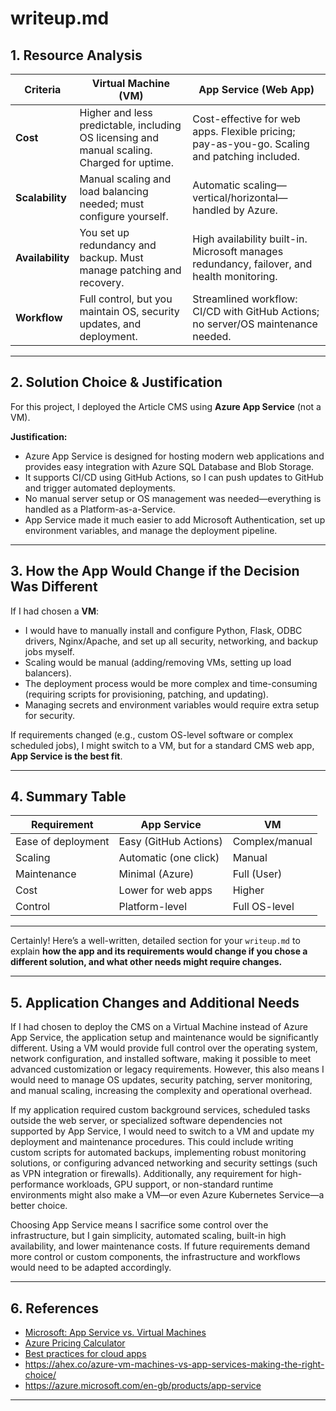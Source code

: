# writeup.md

## 1. Resource Analysis

| Criteria         | Virtual Machine (VM)                                                                        | App Service (Web App)                                                                        |
| ---------------- | ------------------------------------------------------------------------------------------- | -------------------------------------------------------------------------------------------- |
| **Cost**         | Higher and less predictable, including OS licensing and manual scaling. Charged for uptime. | Cost-effective for web apps. Flexible pricing; pay-as-you-go. Scaling and patching included. |
| **Scalability**  | Manual scaling and load balancing needed; must configure yourself.                          | Automatic scaling—vertical/horizontal—handled by Azure.                                      |
| **Availability** | You set up redundancy and backup. Must manage patching and recovery.                        | High availability built-in. Microsoft manages redundancy, failover, and health monitoring.   |
| **Workflow**     | Full control, but you maintain OS, security updates, and deployment.                        | Streamlined workflow: CI/CD with GitHub Actions; no server/OS maintenance needed.            |

---

## 2. Solution Choice & Justification

For this project, I deployed the Article CMS using **Azure App Service** (not a VM).

**Justification:**

* Azure App Service is designed for hosting modern web applications and provides easy integration with Azure SQL Database and Blob Storage.
* It supports CI/CD using GitHub Actions, so I can push updates to GitHub and trigger automated deployments.
* No manual server setup or OS management was needed—everything is handled as a Platform-as-a-Service.
* App Service made it much easier to add Microsoft Authentication, set up environment variables, and manage the deployment pipeline.

---

## 3. How the App Would Change if the Decision Was Different

If I had chosen a **VM**:

* I would have to manually install and configure Python, Flask, ODBC drivers, Nginx/Apache, and set up all security, networking, and backup jobs myself.
* Scaling would be manual (adding/removing VMs, setting up load balancers).
* The deployment process would be more complex and time-consuming (requiring scripts for provisioning, patching, and updating).
* Managing secrets and environment variables would require extra setup for security.

If requirements changed (e.g., custom OS-level software or complex scheduled jobs), I might switch to a VM, but for a standard CMS web app, **App Service is the best fit**.

---

## 4. Summary Table

| Requirement        | App Service           | VM             |
| ------------------ | --------------------- | -------------- |
| Ease of deployment | Easy (GitHub Actions) | Complex/manual |
| Scaling            | Automatic (one click) | Manual         |
| Maintenance        | Minimal (Azure)       | Full (User)    |
| Cost               | Lower for web apps    | Higher         |
| Control            | Platform-level        | Full OS-level  |

---
Certainly! Here’s a well-written, detailed section for your `writeup.md` to explain **how the app and its requirements would change if you chose a different solution, and what other needs might require changes.**

---

## 5. Application Changes and Additional Needs

If I had chosen to deploy the CMS on a Virtual Machine instead of Azure App Service, the application setup and maintenance would be significantly different. Using a VM would provide full control over the operating system, network configuration, and installed software, making it possible to meet advanced customization or legacy requirements. However, this also means I would need to manage OS updates, security patching, server monitoring, and manual scaling, increasing the complexity and operational overhead.

If my application required custom background services, scheduled tasks outside the web server, or specialized software dependencies not supported by App Service, I would need to switch to a VM and update my deployment and maintenance procedures. This could include writing custom scripts for automated backups, implementing robust monitoring solutions, or configuring advanced networking and security settings (such as VPN integration or firewalls). Additionally, any requirement for high-performance workloads, GPU support, or non-standard runtime environments might also make a VM—or even Azure Kubernetes Service—a better choice.

Choosing App Service means I sacrifice some control over the infrastructure, but I gain simplicity, automated scaling, built-in high availability, and lower maintenance costs. If future requirements demand more control or custom components, the infrastructure and workflows would need to be adapted accordingly.

---
## 6. References

* [Microsoft: App Service vs. Virtual Machines](https://learn.microsoft.com/en-us/azure/app-service/overview)
* [Azure Pricing Calculator](https://azure.microsoft.com/en-us/pricing/calculator/)
* [Best practices for cloud apps](https://learn.microsoft.com/en-us/azure/architecture/best-practices/web-app)
* https://ahex.co/azure-vm-machines-vs-app-services-making-the-right-choice/
* https://azure.microsoft.com/en-gb/products/app-service
---
